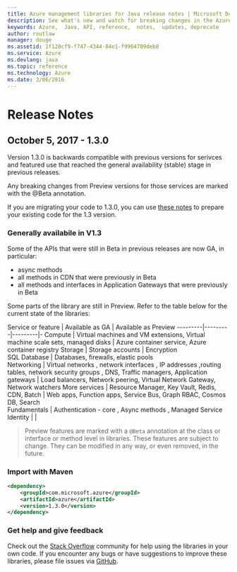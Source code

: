 ```yaml
---
title: Azure management libraries for Java release notes | Microsoft Docs
description: See what's new and watch for breaking changes in the Azure management libraries for Java
keywords: Azure,  Java, API, reference,  notes,  updates, deprecate
author: routlaw
manager: douge
ms.assetid: 1f128cf9-f747-4344-84e1-f9964709deb8
ms.service: Azure
ms.devlang: java
ms.topic: reference
ms.technology: Azure
ms.date: 3/06/2016
---
```


# Release Notes 

## October 5, 2017 - 1.3.0 

Version 1.3.0 is backwards compatible with previous versions for serivces and featured use that reached the general availability (stable) stage in previous releases.

Any breaking changes from Preview versions for those services are marked with the @Beta annotation.

If you are migrating your code to 1.3.0, you can use [these notes](https://github.com/Azure/azure-sdk-for-java/blob/master/notes/prepare-for-1.3.0.md) to prepare your existing code for the 1.3 version.

### Generally availabile in V1.3

Some of the APIs that were still in Beta in previous releases are now GA, in particular:

- async methods
- all methods in CDN that were previously in Beta
- all methods and interfaces in Application Gateways that were previously in Beta

 Some parts of the library are still in Preview. Refer to the table below for the current state of the libraries:

Service or feature | Available as GA | Available as Preview 
---------|---------|---------|-
Compute  | Virtual machines and VM extensions, Virtual machine scale sets, managed disks   | Azure container service, Azure container registry 
Storage   |  Storage accounts       |    Encryption     
SQL Database  | Databases, firewalls, elastic pools              
Networking    |  Virtual networks , network interfaces , IP addresses ,routing tables, network security groups , DNS, Traffic managers, Application gateways  |    Load balancers, Network peering, Virtual Network Gateway, Network watchers 
More services    |  Resource Manager, Key Vault, Redis,  CDN, Batch       |  Web apps, Function apps, Service Bus, Graph RBAC, Cosmos DB, Search  
Fundamentals     |   Authentication - core , Async methods , Managed Service Identity      |      |

> Preview features are marked with a `@Beta` annotation at the class or interface or method level in libraries. These features are subject to change. They can be modified in any way, or even removed, in the future.

### Import with Maven

```XML
<dependency>
    <groupId>com.microsoft.azure</groupId>
    <artifactId>azure</artifactId>
    <version>1.3.0</version>
</dependency>
```

### Get help and give feedback

Check out the [Stack Overflow](http://stackoverflow.com/questions/tagged/azure-java-sdk) community for help using the libraries in your own code. If you encounter any bugs or have suggestions to improve these libraries, please file issues via [GitHub](https://github.com/Azure/azure-sdk-for-java/issues).


